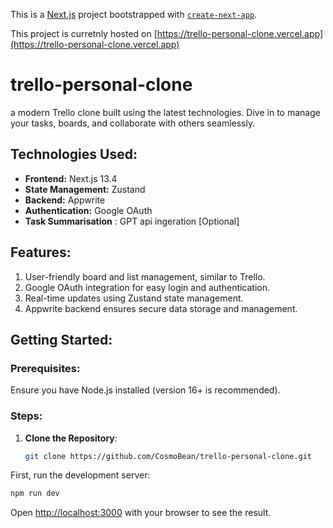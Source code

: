 This is a [Next.js](https://nextjs.org/) project bootstrapped with [`create-next-app`](https://github.com/vercel/next.js/tree/canary/packages/create-next-app).

This project is curretnly hosted on [https://trello-personal-clone.vercel.app](https://trello-personal-clone.vercel.app)

# trello-personal-clone

a modern Trello clone built using the latest technologies. Dive in to manage your tasks, boards, and collaborate with others seamlessly.

## Technologies Used:

- **Frontend:** Next.js 13.4
- **State Management:** Zustand
- **Backend:** Appwrite
- **Authentication:** Google OAuth
- **Task Summarisation** : GPT api ingeration [Optional]

## Features:

1. User-friendly board and list management, similar to Trello.
2. Google OAuth integration for easy login and authentication.
3. Real-time updates using Zustand state management.
4. Appwrite backend ensures secure data storage and management.

## Getting Started:

### Prerequisites:

Ensure you have Node.js installed (version 16+ is recommended).

### Steps:

1. **Clone the Repository**:

   ```bash
   git clone https://github.com/CosmoBean/trello-personal-clone.git


First, run the development server:

```bash
npm run dev
```

Open [http://localhost:3000](http://localhost:3000) with your browser to see the result.

